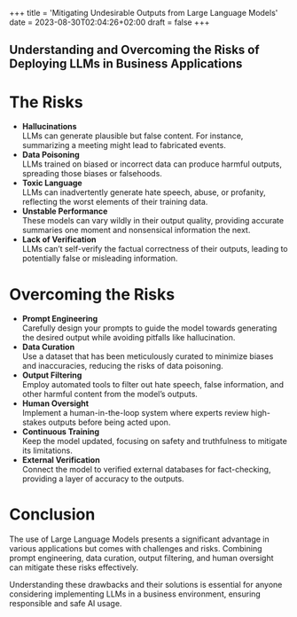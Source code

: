 +++
title = 'Mitigating Undesirable Outputs from Large Language Models'
date = 2023-08-30T02:04:26+02:00
draft = false
+++

Understanding and Overcoming the Risks of Deploying LLMs in Business Applications
---------------------------------------------------------------------------------

The Risks
=========

*   **Hallucinations**  
    LLMs can generate plausible but false content. For instance, summarizing a meeting might lead to fabricated events.
*   **Data Poisoning**  
    LLMs trained on biased or incorrect data can produce harmful outputs, spreading those biases or falsehoods.
*   **Toxic Language**  
    LLMs can inadvertently generate hate speech, abuse, or profanity, reflecting the worst elements of their training data.
*   **Unstable Performance**  
    These models can vary wildly in their output quality, providing accurate summaries one moment and nonsensical information the next.
*   **Lack of Verification**  
    LLMs can’t self-verify the factual correctness of their outputs, leading to potentially false or misleading information.

Overcoming the Risks
====================

*   **Prompt Engineering**  
    Carefully design your prompts to guide the model towards generating the desired output while avoiding pitfalls like hallucination.
*   **Data Curation**  
    Use a dataset that has been meticulously curated to minimize biases and inaccuracies, reducing the risks of data poisoning.
*   **Output Filtering**  
    Employ automated tools to filter out hate speech, false information, and other harmful content from the model’s outputs.
*   **Human Oversight**  
    Implement a human-in-the-loop system where experts review high-stakes outputs before being acted upon.
*   **Continuous Training**  
    Keep the model updated, focusing on safety and truthfulness to mitigate its limitations.
*   **External Verification**  
    Connect the model to verified external databases for fact-checking, providing a layer of accuracy to the outputs.

Conclusion
==========

The use of Large Language Models presents a significant advantage in various applications but comes with challenges and risks. Combining prompt engineering, data curation, output filtering, and human oversight can mitigate these risks effectively.

Understanding these drawbacks and their solutions is essential for anyone considering implementing LLMs in a business environment, ensuring responsible and safe AI usage.